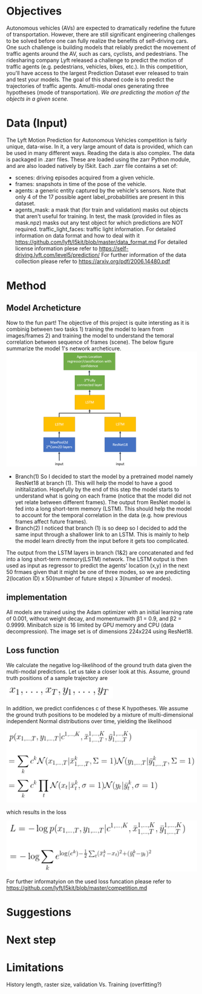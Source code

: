 # Objectives
Autonomous vehicles (AVs) are expected to dramatically redefine the future of transportation. However, there are still significant engineering challenges to be solved before one can fully realize the benefits of self-driving cars. One such challenge is building models that reliably predict the movement of traffic agents around the AV, such as cars, cyclists, and pedestrians. The ridesharing company Lyft released a challenge to predict the motion of traffic agents (e.g. pedestrians, vehicles, bikes, etc.). In this competition, you'll have access to the largest Prediction Dataset ever released to train and test your models.
The goal of this shared code is to predict the trajectories of traffic agents. Amulti-modal ones generating three hypotheses (mode of transportation). 
_We are predicting the motion of the objects in a given scene._
# Data (Input)
The Lyft Motion Prediction for Autonomous Vehicles competition is fairly unique, data-wise. In it, a very large amount of data is provided, which can be used in many different ways. Reading the data is also complex.
The data is packaged in .zarr files. These are loaded using the zarr Python module, and are also loaded natively by l5kit. Each .zarr file contains a set of:
* scenes: driving episodes acquired from a given vehicle.
* frames: snapshots in time of the pose of the vehicle.
* agents: a generic entity captured by the vehicle's sensors. Note that only 4 of the 17 possible agent label_probabilities are present in this dataset.
* agents_mask: a mask that (for train and validation) masks out objects that aren't useful for training. In test, the mask (provided in files as mask.npz) masks out any test object for which predictions are NOT required.
traffic_light_faces: traffic light information.
For detailed information on data format and how to deal with it https://github.com/lyft/l5kit/blob/master/data_format.md
For detailed license information plese refer to https://self-driving.lyft.com/level5/prediction/
For further information of the data collection please refer to https://arxiv.org/pdf/2006.14480.pdf
# Method
## Model Archeticture
Now to the fun part! 
The objective of this project is quite intersting as it is combinig between two tasks 1) training the model to learn from images/frames 2)
and training the model to understand the temoral correlation between sequence of frames (scene). The below figure summarize the model 1's network archeticure.
![Model](https://github.com/MKamel1/Kaggle_Lyft/blob/master/DeepLeraning/images/Model.PNG)
* Branch(1)
So I decided to start the model by a pretrained model namely ResNet18 at branch (1). This will help the model to have a good inititalization. Hopefully by the end of this step the model starts to understand what is going on each frame (notice that the model did not yet relate between different frames). The output from ResNet model is fed into a long short-term memory (LSTM). This should help the model to account for the temporal correlation in the data (e.g. how previous frames affect future frames).
* Branch(2)
I noticed that branch (1) is so deep so I decided to add the same input through a shallower link to an LSTM. This is mainly to help the model learn directly from the input before it gets too complicated.

The output from the LSTM layers in branch (1&2) are concatenated and fed into a long short-term memory(LSTM) network. The LSTM output is then used as input as regressor to predict the agents' location (x,y) in the next 50 frmaes given that it might be one of three modes, so we are predicting 2(location ID) x 50(number of future steps) x 3(number of modes).
## implementation
All models are trained using the Adam optimizer with an initial learning rate of 0.001, without weight decay, and momentumwith β1 = 0.9, and β2 = 0.9999. Minibatch size is 16 limited by GPU memory and CPU (data decompression). The image set is of dimensions 224x224 using ResNet18.
## Loss function
We calculate the negative log-likelihood of the ground truth data given the multi-modal predictions. Let us take a closer look at this. Assume, ground truth positions of a sample trajectory are

![Eq1](https://github.com/MKamel1/Kaggle_Lyft/blob/master/DeepLeraning/images/eq1.PNG)

In addition, we predict confidences c of these K hypotheses. We assume the ground truth positions to be modeled by a mixture of multi-dimensional independent Normal distributions over time, yielding the likelihood

![Eq2](https://github.com/MKamel1/Kaggle_Lyft/blob/master/DeepLeraning/images/eq2.PNG)

which results in the loss

![Eq3](https://github.com/MKamel1/Kaggle_Lyft/blob/master/DeepLeraning/images/eq3.PNG)

For further informatyion on the used loss funcation please refer to https://github.com/lyft/l5kit/blob/master/competition.md
# Suggestions

# Next step

# Limitations
History length, raster size, validation Vs. Training (overfitting?)
